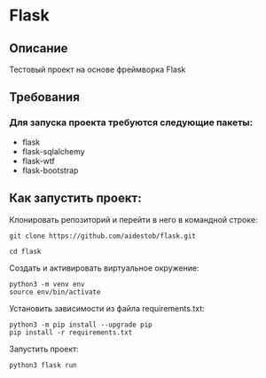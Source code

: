 # Flask
## Описание
Тестовый проект на основе фреймворка Flask
## Требования

### Для запуска проекта требуются следующие пакеты:
* flask
* flask-sqlalchemy
* flask-wtf
* flask-bootstrap

## Как запустить проект:

Клонировать репозиторий и перейти в него в командной строке:

`git clone https://github.com/aidestob/flask.git`

`cd flask`

Cоздать и активировать виртуальное окружение:

```
python3 -m venv env
source env/bin/activate
```

Установить зависимости из файла requirements.txt:

```
python3 -m pip install --upgrade pip
pip install -r requirements.txt
```

Запустить проект:

`python3 flask run`